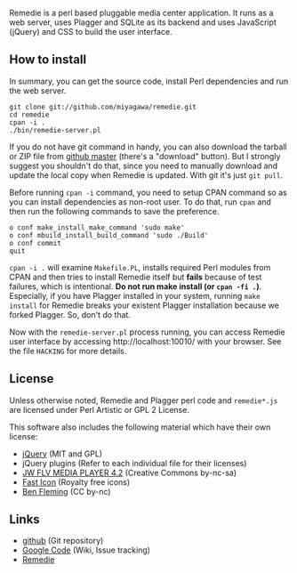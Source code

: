 Remedie is a perl based pluggable media center application. It runs as a web server, uses Plagger and SQLite as its backend and uses JavaScript (jQuery) and CSS to build the user interface.

## How to install

In summary, you can get the source code, install Perl dependencies and run the web server.

    git clone git://github.com/miyagawa/remedie.git
    cd remedie
    cpan -i .
    ./bin/remedie-server.pl

If you do not have git command in handy, you can also download the tarball or ZIP file from [github master](http://github.com/miyagawa/remedie) (there's a "download" button). But I strongly suggest you shouldn't do that, since you need to manually download and update the local copy when Remedie is updated. With git it's just `git pull`.

Before running `cpan -i` command, you need to setup CPAN command so as you can install dependencies as non-root user. To do that, run `cpan` and then run the following commands to save the preference.

    o conf make_install_make_command 'sudo make'
    o conf mbuild_install_build_command 'sudo ./Build'
    o conf commit
    quit

`cpan -i .` will examine `Makefile.PL`, installs required Perl modules from CPAN and then tries to install Remedie itself but **fails** because of test failures, which is intentional. **Do not run make install (or `cpan -fi .`)**. Especially, if you have Plagger installed in your system, running `make install` for Remedie breaks your existent Plagger installation because we forked Plagger. So, don't do that.

Now with the `remedie-server.pl` process running, you can access Remedie user interface by accessing http://localhost:10010/ with your browser. See the file `HACKING` for more details.

## License

Unless otherwise noted, Remedie and Plagger perl code and `remedie*.js` are licensed under Perl Artistic or GPL 2 License.

This software also includes the following material which have their own license:

* [jQuery](http://www.jquery.com/) (MIT and GPL)
* jQuery plugins (Refer to each individual file for their licenses)
* [JW FLV MEDIA PLAYER 4.2](http://www.jeroenwijering.com/?item=JW_FLV_Player) (Creative Commons by-nc-sa)
* [Fast Icon](http://www.fasticon.com/) (Royalty free icons)
* [Ben Fleming](http://www.yellowicon.com/) (CC by-nc)

## Links

* [github](http://github.com/miyagawa/remedie) (Git repository)
* [Google Code](http://code.google.com/p/remedie) (Wiki, Issue tracking)
* [Remedie](http://remediecode.org/)



